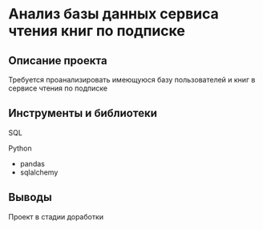 # Анализ базы данных сервиса чтения книг по подписке
## Описание проекта
Требуется проанализировать имеющуюся базу пользователей и книг в сервисе чтения по подписке
## Инструменты и библиотеки
SQL

Python 
- pandas
- sqlalchemy
## Выводы
Проект в стадии доработки
